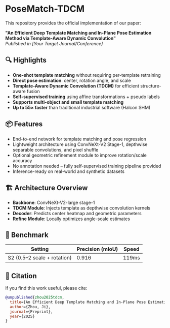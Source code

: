 # PoseMatch-TDCM

This repository provides the official implementation of our paper:

**"An Efficient Deep Template Matching and In-Plane Pose Estimation Method via Template-Aware Dynamic Convolution"**  
*Published in [Your Target Journal/Conference]*

## 🔍 Highlights

- **One-shot template matching** without requiring per-template retraining
- **Direct pose estimation**: center, rotation angle, and scale
- **Template-Aware Dynamic Convolution (TDCM)** for efficient structure-aware fusion
- **Self-supervised training** using affine transformations + pseudo labels
- **Supports multi-object and small template matching**
- **Up to 55× faster** than traditional industrial software (Halcon SHM)

## 📦 Features

- End-to-end network for template matching and pose regression
- Lightweight architecture using ConvNeXt-V2 Stage-1, depthwise separable convolutions, and pixel shuffle
- Optional geometric refinement module to improve rotation/scale accuracy
- No annotation needed – fully self-supervised training pipeline provided
- Inference-ready on real-world and synthetic datasets

## 🏗️ Architecture Overview

- **Backbone**: ConvNeXt-V2-large stage-1
- **TDCM Module**: Injects template as depthwise convolution kernels
- **Decoder**: Predicts center heatmap and geometric parameters
- **Refine Module**: Locally optimizes angle-scale estimates

## 🧪 Benchmark

| Setting | Precision (mIoU) | Speed |
|--------|------------------|-----------------------|
| S2 (0.5–2 scale + rotation) | 0.916 | 119ms |

## 📄 Citation

If you find this work useful, please cite:

```bibtex
@unpublished{zhou2025tdcm,
  title={An Efficient Deep Template Matching and In-Plane Pose Estimation Method via Template-Aware Dynamic Convolution},
  author={Zhou, Ji},
  journal={Preprint},
  year={2025}
}
